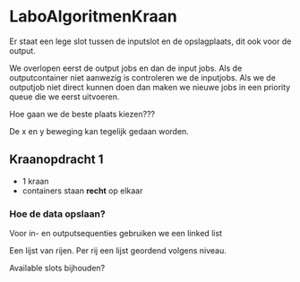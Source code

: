 # LaboAlgoritmenKraan

Er staat een lege slot tussen de inputslot en de opslagplaats, dit ook voor de output.

We overlopen eerst de output jobs en dan de input jobs. Als de outputcontainer 
niet aanwezig is controleren we de inputjobs. Als we de outputjob niet direct kunnen
doen dan maken we nieuwe jobs in een priority queue die we eerst uitvoeren.

Hoe gaan we de beste plaats kiezen???

De x en y beweging kan tegelijk gedaan worden.

## Kraanopdracht 1

* 1 kraan
* containers staan **recht** op elkaar

### Hoe de data opslaan?

Voor in- en outputsequenties gebruiken we een linked list

Een lijst van rijen.
Per rij een lijst geordend volgens niveau.

Available slots bijhouden?




